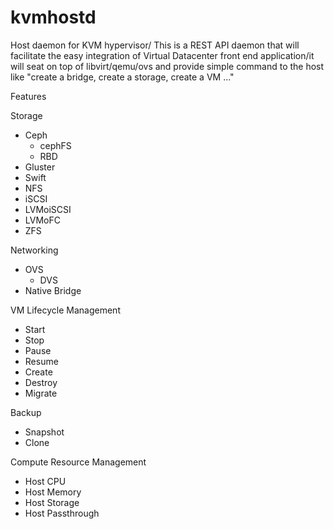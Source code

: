 kvmhostd
========

Host daemon for KVM hypervisor/ This is a REST API daemon that will facilitate the easy integration of Virtual Datacenter front end application/it will seat on top of libvirt/qemu/ovs and provide simple command to the host like "create a bridge, create a storage, create a VM ..."

Features

Storage
  - Ceph
    + cephFS
    + RBD
  - Gluster
  - Swift
  - NFS
  - iSCSI
  - LVMoiSCSI
  - LVMoFC
  - ZFS

Networking
  - OVS
    + DVS
  - Native Bridge

VM Lifecycle Management
  - Start
  - Stop
  - Pause
  - Resume
  - Create
  - Destroy
  - Migrate

Backup
  - Snapshot
  - Clone

Compute Resource Management
  - Host CPU
  - Host Memory
  - Host Storage
  - Host Passthrough


